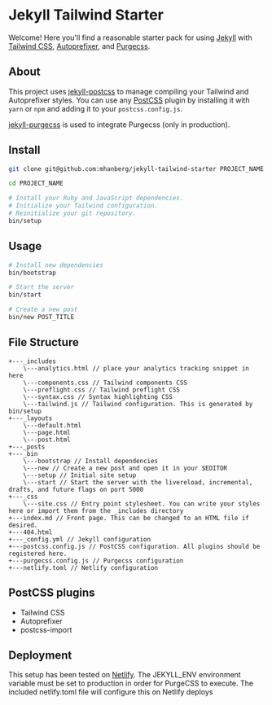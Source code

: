 # Jekyll Tailwind Starter

Welcome! Here you'll find a reasonable starter pack for using [Jekyll](https://jekyllrb.com) with [Tailwind CSS](https://tailwindcss.com), [Autoprefixer](https://github.com/postcss/autoprefixer), and [Purgecss](https://github.com/FullHuman/purgecss).

## About

This project uses [jekyll-postcss](https://github.com/mhanberg/jekyll-postcss) to manage compiling your Tailwind and Autoprefixer styles. You can use any [PostCSS](https://postcss.org) plugin by installing it with `yarn` or `npm` and adding it to your `postcss.config.js`.

[jekyll-purgecss](https://github.com/mhanberg/jekyll-purgecss) is used to integrate Purgecss (only in production).

## Install

```bash
git clone git@github.com:mhanberg/jekyll-tailwind-starter PROJECT_NAME

cd PROJECT_NAME

# Install your Ruby and JavaScript dependencies.
# Initialize your Tailwind configuration.
# Reinitialize your git repository.
bin/setup
```

## Usage

```bash
# Install new dependencies
bin/bootstrap

# Start the server 
bin/start

# Create a new post
bin/new POST_TITLE
```

## File Structure

```
+---_includes
    \---analytics.html // place your analytics tracking snippet in here
    \---components.css // Tailwind components CSS
    \---preflight.css // Tailwind preflight CSS
    \---syntax.css // Syntax highlighting CSS
    \---tailwind.js // Tailwind configuration. This is generated by bin/setup
+---_layouts
    \---default.html
    \---page.html
    \---post.html
+---_posts
+---_bin
    \---bootstrap // Install dependencies
    \---new // Create a new post and open it in your $EDITOR
    \---setup // Initial site setup
    \---start // Start the server with the livereload, incremental, drafts, and future flags on port 5000
+---_css
    \---site.css // Entry point stylesheet. You can write your styles here or import them from the _includes directory
+---index.md // Front page. This can be changed to an HTML file if desired.
+---404.html 
+---_config.yml // Jekyll configuration
+---postcss.config.js // PostCSS configuration. All plugins should be registered here.
+---purgecss.config.js // Purgecss configuration 
+---netlify.toml // Netlify configuration 
```

## PostCSS plugins

- Tailwind CSS
- Autoprefixer
- postcss-import

## Deployment

This setup has been tested on [Netlify](https://www.netlify.com).  The JEKYLL_ENV environment variable must be set to production in order for PurgeCSS to execute. The included netlify.toml file will configure this on Netlify deploys
